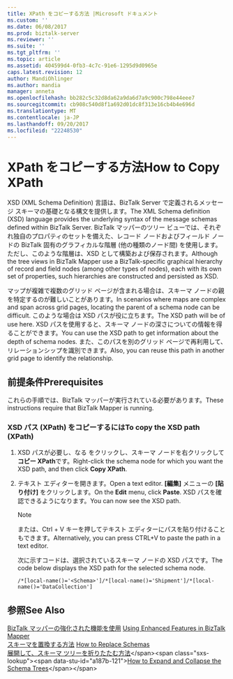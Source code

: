```yaml
---
title: XPath をコピーする方法 |Microsoft ドキュメント
ms.custom: ''
ms.date: 06/08/2017
ms.prod: biztalk-server
ms.reviewer: ''
ms.suite: ''
ms.tgt_pltfrm: ''
ms.topic: article
ms.assetid: 404599d4-0fb3-4c7c-91e6-1295d9d0965e
caps.latest.revision: 12
author: MandiOhlinger
ms.author: mandia
manager: anneta
ms.openlocfilehash: bb282c5c32d8da62a9da6d7a9c900c798e44eee7
ms.sourcegitcommit: cb908c540d8f1a692d01dc8f313e16cb4b4e696d
ms.translationtype: MT
ms.contentlocale: ja-JP
ms.lasthandoff: 09/20/2017
ms.locfileid: "22248530"
---
```

# <a name="how-to-copy-xpath"></a><span data-ttu-id="a187b-102">XPath をコピーする方法</span><span class="sxs-lookup"><span data-stu-id="a187b-102">How to Copy XPath</span></span>
<span data-ttu-id="a187b-103">XSD (XML Schema Definition) 言語は、BizTalk Server で定義されるメッセージ スキーマの基礎となる構文を提供します。</span><span class="sxs-lookup"><span data-stu-id="a187b-103">The XML Schema definition (XSD) language provides the underlying syntax of the message schemas defined within BizTalk Server.</span></span> <span data-ttu-id="a187b-104">BizTalk マッパーのツリー ビューでは、それぞれ独自のプロパティのセットを備えた、レコード ノードおよびフィールド ノードの BizTalk 固有のグラフィカルな階層 (他の種類のノード間) を使用します。ただし、このような階層は、XSD として構築および保存されます。</span><span class="sxs-lookup"><span data-stu-id="a187b-104">Although the tree views in BizTalk Mapper use a BizTalk-specific graphical hierarchy of record and field nodes (among other types of nodes), each with its own set of properties, such hierarchies are constructed and persisted as XSD.</span></span>  
  
 <span data-ttu-id="a187b-105">マップが複雑で複数のグリッド ページが含まれる場合は、スキーマ ノードの親を特定するのが難しいことがあります。</span><span class="sxs-lookup"><span data-stu-id="a187b-105">In scenarios where maps are complex and span across grid pages, locating the parent of a schema node can be difficult.</span></span> <span data-ttu-id="a187b-106">このような場合は XSD パスが役に立ちます。</span><span class="sxs-lookup"><span data-stu-id="a187b-106">The XSD path will be of use here.</span></span> <span data-ttu-id="a187b-107">XSD パスを使用すると、スキーマ ノードの深さについての情報を得ることができます。</span><span class="sxs-lookup"><span data-stu-id="a187b-107">You can use the XSD path to get information about the depth of schema nodes.</span></span> <span data-ttu-id="a187b-108">また、このパスを別のグリッド ページで再利用して、リレーションシップを識別できます。</span><span class="sxs-lookup"><span data-stu-id="a187b-108">Also, you can reuse this path in another grid page to identify the relationship.</span></span>  
  
## <a name="prerequisites"></a><span data-ttu-id="a187b-109">前提条件</span><span class="sxs-lookup"><span data-stu-id="a187b-109">Prerequisites</span></span>  
 <span data-ttu-id="a187b-110">これらの手順では、BizTalk マッパーが実行されている必要があります。</span><span class="sxs-lookup"><span data-stu-id="a187b-110">These instructions require that BizTalk Mapper is running.</span></span>  
  
### <a name="to-copy-the-xsd-path-xpath"></a><span data-ttu-id="a187b-111">XSD パス (XPath) をコピーするには</span><span class="sxs-lookup"><span data-stu-id="a187b-111">To copy the XSD path (XPath)</span></span>  
  
1.  <span data-ttu-id="a187b-112">XSD パスが必要し、なる をクリックし、スキーマ ノードを右クリックして**コピー XPath**です。</span><span class="sxs-lookup"><span data-stu-id="a187b-112">Right-click the schema node for which you want the XSD path, and then click **Copy XPath**.</span></span>  
  
2.  <span data-ttu-id="a187b-113">テキスト エディターを開きます。</span><span class="sxs-lookup"><span data-stu-id="a187b-113">Open a text editor.</span></span> <span data-ttu-id="a187b-114">**[編集]** メニューの **[貼り付け]** をクリックします。</span><span class="sxs-lookup"><span data-stu-id="a187b-114">On the **Edit** menu, click **Paste**.</span></span> <span data-ttu-id="a187b-115">XSD パスを確認できるようになります。</span><span class="sxs-lookup"><span data-stu-id="a187b-115">You can now see the XSD path.</span></span>  
  
    > [!NOTE]
    >  <span data-ttu-id="a187b-116">または、Ctrl + V キーを押してテキスト エディターにパスを貼り付けることもできます。</span><span class="sxs-lookup"><span data-stu-id="a187b-116">Alternatively, you can press CTRL+V to paste the path in a text editor.</span></span>  
  
     <span data-ttu-id="a187b-117">次に示すコードは、選択されているスキーマ ノードの XSD パスです。</span><span class="sxs-lookup"><span data-stu-id="a187b-117">The code below displays the XSD path for the selected schema node.</span></span>  
  
    ```  
    /*[local-name()='<Schema>']/*[local-name()='Shipment']/*[local-name()='DataCollection']  
    ```  
  
## <a name="see-also"></a><span data-ttu-id="a187b-118">参照</span><span class="sxs-lookup"><span data-stu-id="a187b-118">See Also</span></span>  
 <span data-ttu-id="a187b-119">[BizTalk マッパーの強化された機能を使用](../core/using-enhanced-features-in-biztalk-mapper.md) </span><span class="sxs-lookup"><span data-stu-id="a187b-119">[Using Enhanced Features in BizTalk Mapper](../core/using-enhanced-features-in-biztalk-mapper.md) </span></span>  
 <span data-ttu-id="a187b-120">[スキーマを置換する方法](../core/how-to-replace-schemas.md) </span><span class="sxs-lookup"><span data-stu-id="a187b-120">[How to Replace Schemas](../core/how-to-replace-schemas.md) </span></span>  
 <span data-ttu-id="a187b-121">[展開して、スキーマ ツリーを折りたたむ方法](https://msdn.microsoft.com/library/ee253802(v=bts.10).aspx)</span><span class="sxs-lookup"><span data-stu-id="a187b-121">[How to Expand and Collapse the Schema Trees](https://msdn.microsoft.com/library/ee253802(v=bts.10).aspx)</span></span>